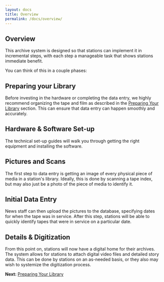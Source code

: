 ```yaml
---
layout: docs
title: Overview
permalink: /docs/overview/
---
```


## Overview

This archive system is designed so that stations can implement it in incremental steps, with each step a manageable task that shows stations immediate benefit.

You can think of this in a couple phases:

## Preparing your Library

Before investing in the hardware or completing the data entry, we highly recommend organizing the tape and film as described in the [Preparing Your Library](/docs/preplibrary/) section. This can ensure that data entry can happen smoothly and accurately.

## Hardware & Software Set-up

The technical set-up guides will walk you through getting the right equipment and installing the software.

## Pictures and Scans

The first step to data entry is getting an image of every physical piece of media in a station's library. Ideally, this is done by scanning a tape index, but may also just be a photo of the piece of media to identify it.

## Initial Data Entry

News staff can then upload the pictures to the database, specifying dates for when the tape was in service. After this step, stations will be able to quickly identify tapes that were in service on a particular date.

## Details & Digitization

From this point on, stations will now have a digital home for their archives. The system allows for stations to attach digital video files and detailed story data. This can be done by stations on an as-needed basis, or they also may wish to systemize the digitization process.

**Next:** [Preparing Your Library](/docs/preplibrary/)
